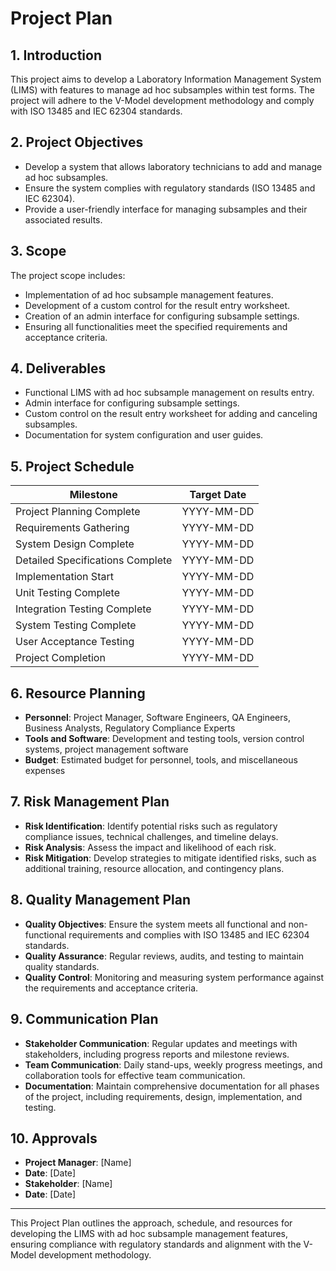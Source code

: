 # Project Plan

## 1. Introduction

This project aims to develop a Laboratory Information Management System (LIMS) with features to manage ad hoc subsamples within test forms. The project will adhere to the V-Model development methodology and comply with ISO 13485 and IEC 62304 standards.

## 2. Project Objectives

- Develop a system that allows laboratory technicians to add and manage ad hoc subsamples.
- Ensure the system complies with regulatory standards (ISO 13485 and IEC 62304).
- Provide a user-friendly interface for managing subsamples and their associated results.

## 3. Scope

The project scope includes:

- Implementation of ad hoc subsample management features.
- Development of a custom control for the result entry worksheet.
- Creation of an admin interface for configuring subsample settings.
- Ensuring all functionalities meet the specified requirements and acceptance criteria.

## 4. Deliverables

- Functional LIMS with ad hoc subsample management on results entry.
- Admin interface for configuring subsample settings.
- Custom control on the result entry worksheet for adding and canceling subsamples.
- Documentation for system configuration and user guides.

## 5. Project Schedule

| Milestone                        | Target Date |
| -------------------------------- | ----------- |
| Project Planning Complete        | YYYY-MM-DD  |
| Requirements Gathering           | YYYY-MM-DD  |
| System Design Complete           | YYYY-MM-DD  |
| Detailed Specifications Complete | YYYY-MM-DD  |
| Implementation Start             | YYYY-MM-DD  |
| Unit Testing Complete            | YYYY-MM-DD  |
| Integration Testing Complete     | YYYY-MM-DD  |
| System Testing Complete          | YYYY-MM-DD  |
| User Acceptance Testing          | YYYY-MM-DD  |
| Project Completion               | YYYY-MM-DD  |

## 6. Resource Planning

- **Personnel**: Project Manager, Software Engineers, QA Engineers, Business Analysts, Regulatory Compliance Experts
- **Tools and Software**: Development and testing tools, version control systems, project management software
- **Budget**: Estimated budget for personnel, tools, and miscellaneous expenses

## 7. Risk Management Plan

- **Risk Identification**: Identify potential risks such as regulatory compliance issues, technical challenges, and timeline delays.
- **Risk Analysis**: Assess the impact and likelihood of each risk.
- **Risk Mitigation**: Develop strategies to mitigate identified risks, such as additional training, resource allocation, and contingency plans.

## 8. Quality Management Plan

- **Quality Objectives**: Ensure the system meets all functional and non-functional requirements and complies with ISO 13485 and IEC 62304 standards.
- **Quality Assurance**: Regular reviews, audits, and testing to maintain quality standards.
- **Quality Control**: Monitoring and measuring system performance against the requirements and acceptance criteria.

## 9. Communication Plan

- **Stakeholder Communication**: Regular updates and meetings with stakeholders, including progress reports and milestone reviews.
- **Team Communication**: Daily stand-ups, weekly progress meetings, and collaboration tools for effective team communication.
- **Documentation**: Maintain comprehensive documentation for all phases of the project, including requirements, design, implementation, and testing.

## 10. Approvals

- **Project Manager**: [Name]
- **Date**: [Date]
- **Stakeholder**: [Name]
- **Date**: [Date]

---

This Project Plan outlines the approach, schedule, and resources for developing the LIMS with ad hoc subsample management features, ensuring compliance with regulatory standards and alignment with the V-Model development methodology.
